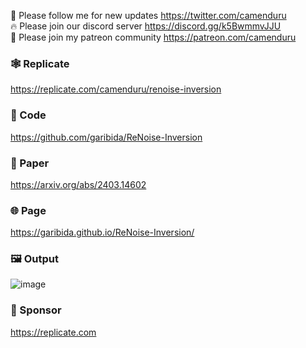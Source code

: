 🐣 Please follow me for new updates https://twitter.com/camenduru <br />
🔥 Please join our discord server https://discord.gg/k5BwmmvJJU <br />
🥳 Please join my patreon community https://patreon.com/camenduru <br />

### 🕸 Replicate
https://replicate.com/camenduru/renoise-inversion

### 🧬 Code
https://github.com/garibida/ReNoise-Inversion

### 📄 Paper
https://arxiv.org/abs/2403.14602

### 🌐 Page
https://garibida.github.io/ReNoise-Inversion/

### 🖼 Output
![image](https://github.com/camenduru/ReNoise-Inversion-replicate/assets/54370274/627a1e92-9bde-430c-a0cc-3e2fe3f5da7a)

### 🏢 Sponsor
https://replicate.com

